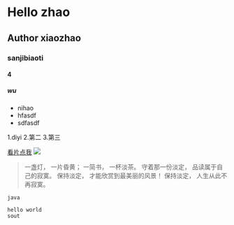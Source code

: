 # Hello zhao
## Author xiaozhao
### sanjibiaoti
#### 4
##### wu

- nihao  
- hfasdf  
- sdfasdf

1.diyi
2.第二
3.第三

[看片点我](https://cs.anu.edu.au/courses/comp1110/lectures/java/)
![](http://img05.tooopen.com/images/20160121/tooopen_sy_155168162826.jpg)

> 一盏灯， 一片昏黄； 一简书， 一杯淡茶。 守着那一份淡定， 品读属于自己的寂寞。 保持淡定， 才能欣赏到最美丽的风景！ 保持淡定， 人生从此不再寂寞。

` java `

```  
hello world 
sout 
```